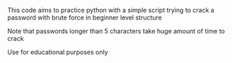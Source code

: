 This code aims to practice python with a simple script trying to crack a password with brute force
in beginner level structure

Note that passwords longer than 5 characters take huge amount of time to crack

Use for educational purposes only
